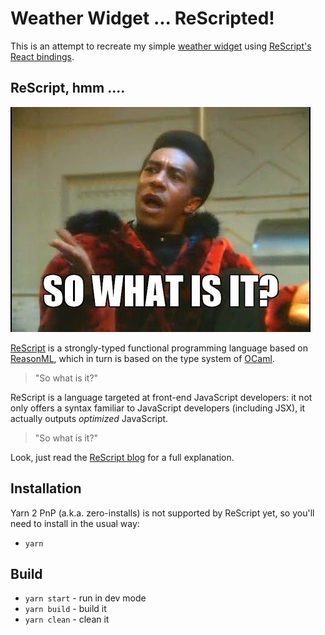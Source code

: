 # Weather Widget ... ReScripted!

This is an attempt to recreate my simple
[weather widget](https://github.com/chriswilty/weather-widget)
using
[ReScript's React bindings](https://rescript-lang.org/docs/react/latest/introduction).

## ReScript, hmm ....

!["Red Dwarf Cat: So what is it?"](src/assets/images/so-what-is-it.jpg)

[ReScript](https://rescript-lang.org)
is a strongly-typed functional programming language based on
[ReasonML](https://reasonml.github.io/docs/en/what-and-why),
which in turn is based on the type system of
[OCaml](https://ocaml.org/manual/coreexamples.html).

> "So what is it?"

ReScript is a language targeted at front-end JavaScript developers: it not only
offers a syntax familiar to JavaScript developers (including JSX), it actually
outputs _optimized_ JavaScript.

> "So what is it?"

Look, just read the
[ReScript blog](https://rescript-lang.org/blog/bucklescript-is-rebranding)
for a full explanation.

## Installation

Yarn 2 PnP (a.k.a. zero-installs) is not supported by ReScript yet, so you'll need to install in the usual way:

- `yarn`

## Build

- `yarn start` - run in dev mode
- `yarn build` - build it
- `yarn clean` - clean it
